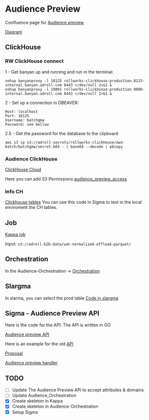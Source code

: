 # Audience Preview

Confluence page for [Audience preview](https://adroll.atlassian.net/wiki/spaces/EN/pages/3826253971/Audience+Pillar+Audience+Preview)

[Diagram](https://app.diagrams.net/#G1JZ1pFKbB6XCma5ZQB2rKcMixNa7Gv4vY#%7B%22pageId%22%3A%22VYPdLxk8rHpUHXZWrkEl%22%7D)

## ClickHouse

### RW ClickHouse connect

1 - Get banyan up and running and run in the terminal:

```shell
nohup banyanproxy -l 18125 rollworks-clickhouse-production.8123-internal.banyan.adroll.com 8443 >/dev/null 2>&1 &
nohup banyanproxy -l 19001 rollworks-clickhouse-production.9000-internal.banyan.adroll.com 8443 >/dev/null 2>&1 &
```

2 - Set up a connection in DBEAVER:

```config
Host: localhost
Port: 18125
Username: batchgma
Password: see bellow
```

2.5 - Get the password for the database to the clipboard

`aws s3 cp s3://adroll-secrets/rollworks-clickhouse/aws-batch/batchgma/secret.b64 - | base64 --decode | pbcopy`

### Audience ClickHouse

[ClickHouse Cloud](https://console.clickhouse.cloud/)

Here you can add S3 Permissions [audience_preview_access](https://us-east-1.console.aws.amazon.com/iam/home?region=us-west-2#/users/details/cdpplus-clickhouse-staging/editPolicy/audience_preview_access?step=addPermissions)

### Info CH

[Clickhouse tables](https://github.com/SemanticSugar/sigma/blob/main/sigma-go/deployments/compose/assets/clickhouse/init.sql)
You can use this code in Sigma to test in the local enviroment the CH tables.

## Job

[Kappa job](https://github.com/SemanticSugar/kappa/tree/main/kappa/jobs/audience_preview)

Input: `s3://adroll-b2b-data/uat-normalized-offload-parquet/`

## Orchestration

In the Audience-Orchestration -> [Orchestration](https://github.com/SemanticSugar/audience-orchestration/tree/main/dags/src/audience/audience_preview)

## Slargma

In slarma, you can select the prod table [Code in slargma](https://github.com/SemanticSugar/slargma/blob/c2b0fae664197dad768325a9674f2d3c4b41968b/audience/model/segmentdb/audience_preview.py#L13)

## Sigma - Audience Preview API

Here is the code for the API. The API is written in GO

[Audience preview API](https://adroll.atlassian.net/wiki/spaces/EN/pages/3824910366/Audience+preview+API)

Here is an example for the old [API](https://app.adroll.com/segments/new/?advertisable=5L5IV3X4ZNCUZFMLN5KKOD) 

[Proposal](https://adroll.atlassian.net/wiki/spaces/EN/pages/3987996674/API+Changes+for+Audience+Preview+RW+UAT+Segments)

[Audience preview handler](https://github.com/SemanticSugar/sigma/blob/main/sigma-go/internal/api/audience_preview_handler.go)

## TODO

- [ ] Update The Audience Preview APi to accept attributes & domains
- [ ] Update Audience_Orchestration
- [X] Create skeleton in Kappa
- [X] Create skeleton in Audience-Orchestration
- [X] Setup Sigma
